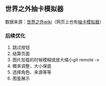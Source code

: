 ## 世界之外抽卡模拟器
数据来源：[世界之外wiki](https://wiki.biligame.com/world/%E9%A6%96%E9%A1%B5)（网页上也有[抽卡模拟器](https://wiki.biligame.com/world/%E4%BE%A7%E5%BD%B1%E6%8A%BD%E5%8D%A1%E6%A8%A1%E6%8B%9F%E5%99%A8)）


### 后续优化
1. 跳过按钮
2. 结算页面
3. 图片加载的时候模糊或放大缩小git remote -v
4. 概率调整，大小保底
5. 选择角色、来源等等
6. 图鉴展示